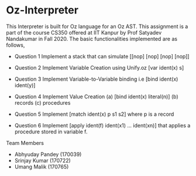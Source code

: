 # Oz-Interpreter

This Interpreter is built for Oz language for an Oz AST. This assignment is a part of the course CS350 offered at IIT Kanpur by Prof Satyadev Nandakumar in Fall 2020. The basic functionalities implemented are as follows,

- Question 1
Implement a stack that can simulate [[nop] [nop] [nop] [nop]]

- Question 2
Implement Variable Creation using Unify.oz [var ident(x) s]

- Question 3
Implement Variable-to-Variable binding i.e [bind ident(x) ident(y)]

- Question 4
Implement Value Creation
(a) [bind ident(x) literal(n)] (b) records (c) procedures

- Question 5
Implement [match ident(x) p s1 s2] where p is a record

- Question 6
Implement [apply ident(f) ident(x1) ... ident(xn)] that applies a procedure stored in variable f.


Team Members
- Abhyuday Pandey (170039)
- Srinjay Kumar   (170722)
- Umang Malik     (170765)
